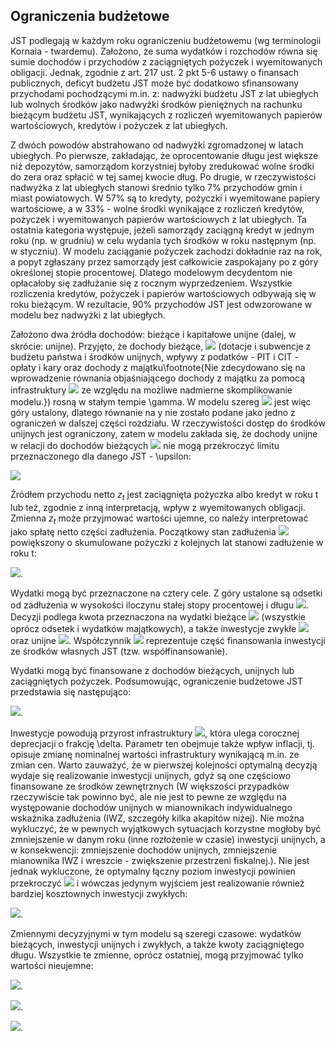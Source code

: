 ## Ograniczenia budżetowe
  
JST podlegają w każdym roku ograniczeniu budżetowemu (wg terminologii Kornaia - twardemu). Założono, że suma wydatków i rozchodów równa się sumie dochodów i przychodów z zaciągniętych pożyczek i wyemitowanych obligacji. Jednak, zgodnie z art. 217 ust. 2 pkt 5-6 ustawy o finansach publicznych, deficyt budżetu JST może być dodatkowo sfinansowany przychodami pochodzącymi m.in. z: nadwyżki budżetu JST z lat ubiegłych lub wolnych środków jako nadwyżki środków pieniężnych na rachunku bieżącym budżetu JST, wynikających z rozliczeń wyemitowanych papierów wartościowych, kredytów i pożyczek z lat ubiegłych. 

Z dwóch powodów abstrahowano od nadwyżki zgromadzonej w latach ubiegłych. Po pierwsze, zakładając, że oprocentowanie długu jest większe niż depozytów, samorządom korzystniej byłoby zredukować wolne środki do zera oraz spłacić w tej samej kwocie dług. Po drugie, w rzeczywistości nadwyżka z lat ubiegłych stanowi średnio tylko 7\% przychodów gmin i miast powiatowych. W 57\% są to kredyty, pożyczki i wyemitowane papiery wartościowe, a w 33\% - wolne środki wynikające z rozliczeń kredytów, pożyczek i wyemitowanych papierów wartościowych z lat ubiegłych. Ta ostatnia kategoria występuje, jeżeli samorządy zaciągną kredyt w jednym roku (np. w grudniu) w celu wydania tych środków w roku następnym (np. w styczniu). W modelu zaciąganie pożyczek zachodzi dokładnie raz na rok, a popyt zgłaszany przez samorządy jest całkowicie zaspokajany po z góry określonej stopie procentowej. Dlatego modelowym decydentom nie opłacałoby się zadłużanie się z rocznym wyprzedzeniem. Wszystkie rozliczenia kredytów, pożyczek i papierów wartościowych odbywają się w roku bieżącym. W rezultacie, 90\% przychodów JST jest odwzorowane w modelu bez nadwyżki z lat ubiegłych.

Założono dwa źródła dochodów: bieżące i kapitałowe unijne (dalej, w skrócie: unijne). Przyjęto, że dochody bieżące, <img src="https://render.githubusercontent.com/render/math?math=y_{t}"> (dotacje i subwencje z budżetu państwa i środków unijnych, wpływy z podatków - PIT i CIT - opłaty i kary oraz dochody z majątku\footnote{Nie zdecydowano się na wprowadzenie równania objaśniającego dochody z majątku za pomocą infrastruktury <img src="https://render.githubusercontent.com/render/math?math=k_{t}"> ze względu na możliwe nadmierne skomplikowanie modelu.}) rosną w stałym tempie \gamma. W modelu szereg <img src="https://render.githubusercontent.com/render/math?math=y_{t} = y_{0} (1 + \gamma)^{t}"> jest więc góry ustalony, dlatego równanie na y nie zostało podane jako jedno z ograniczeń w dalszej części rozdziału. W rzeczywistości dostęp do środków unijnych jest ograniczony, zatem w modelu zakłada się, że dochody unijne w relacji do dochodów bieżących <img src="https://render.githubusercontent.com/render/math?math=\frac{u_{t}}{y_{t}}">   nie mogą przekroczyć limitu przeznaczonego dla danego JST - \upsilon:

<img src="https://render.githubusercontent.com/render/math?math=0 \leq \frac{u_{t}}{y_{t}} \leq \frac{U_{t}}{y_{t}} = \upsilon"> 

Źródłem przychodu netto $z_{t}$ jest zaciągnięta pożyczka albo kredyt w roku t lub też, zgodnie z inną interpretacją, wpływ z wyemitowanych obligacji. Zmienna $z_{t}$ może przyjmować wartości ujemne, co należy interpretować jako spłatę netto części zadłużenia. Początkowy stan zadłużenia <img src="https://render.githubusercontent.com/render/math?math=b_0"> 
 powiększony o skumulowane pożyczki z kolejnych lat stanowi zadłużenie w roku t: 

<img src="https://render.githubusercontent.com/render/math?math=b_{t+1} = b_{0} + \sum_{\tau=0}^{t} z_{\tau}">. 

Wydatki mogą być przeznaczone na cztery cele. Z góry ustalone są odsetki od zadłużenia w wysokości iloczynu stałej stopy procentowej i długu <img src="https://render.githubusercontent.com/render/math?math=r b_{t}">. Decyzji podlega kwota przeznaczona na wydatki bieżące <img src="https://render.githubusercontent.com/render/math?math=c_{t}"> (wszystkie oprócz odsetek i wydatków majątkowych), a także inwestycje zwykłe <img src="https://render.githubusercontent.com/render/math?math=i_{t}"> oraz unijne <img src="https://render.githubusercontent.com/render/math?math=(1+\theta)u_{t}">. Współczynnik <img src="https://render.githubusercontent.com/render/math?math=\theta > 0"> reprezentuje część finansowania inwestycji ze środków własnych JST (tzw. współfinansowanie). 

Wydatki mogą być finansowane z dochodów bieżących, unijnych lub zaciągniętych pożyczek. Podsumowując, ograniczenie budżetowe JST przedstawia się następująco: 

<img src="https://render.githubusercontent.com/render/math?math=(1+\theta) u_{t} + i_{t} + c_{t} + r b_{t} = u_{t} + y_{t} + z_{t}">. 

Inwestycje powodują przyrost infrastruktury <img src="https://render.githubusercontent.com/render/math?math=k_{t}">, która ulega corocznej deprecjacji o frakcję \delta. Parametr ten obejmuje także wpływ inflacji, tj. opisuje zmianę nominalnej wartości infrastruktury wynikającą m.in. ze zmian cen. Warto zauważyć, że w pierwszej kolejności optymalną decyzją wydaje się realizowanie inwestycji unijnych, gdyż są one częściowo finansowane ze środków zewnętrznych (W większości przypadków rzeczywiście tak powinno być, ale nie jest to pewne ze względu na występowanie dochodów unijnych w mianownikach indywidualnego wskaźnika zadłużenia (IWZ, szczegóły kilka akapitów niżej). Nie można wykluczyć, że w pewnych wyjątkowych sytuacjach korzystne mogłoby być zmniejszenie w danym roku (inne rozłożenie w czasie) inwestycji unijnych, a w konsekwencji: zmniejszenie dochodów unijnych, zmniejszenie mianownika IWZ i wreszcie - zwiększenie przestrzeni fiskalnej.). Nie jest jednak wykluczone, że optymalny łączny poziom inwestycji powinien przekroczyć <img src="https://render.githubusercontent.com/render/math?math=(1+\theta)u_{t}"> i wówczas jedynym wyjściem jest realizowanie również bardziej kosztownych inwestycji zwykłych:

<img src="https://render.githubusercontent.com/render/math?math=k_{t} = k_{t-1}(1-\delta)+(1+\theta)u_{t-1} + i_{t-1}">. 

Zmiennymi decyzyjnymi w tym modelu są szeregi czasowe: wydatków bieżących, inwestycji unijnych i zwykłych, a także kwoty zaciągniętego długu. Wszystkie te zmienne, oprócz ostatniej, mogą przyjmować tylko wartości nieujemne:  

<img src="https://render.githubusercontent.com/render/math?math=c_{t} \geq 0">. 

<img src="https://render.githubusercontent.com/render/math?math=u_{t} \geq 0">. 

<img src="https://render.githubusercontent.com/render/math?math=i_{t} \geq 0">. 
